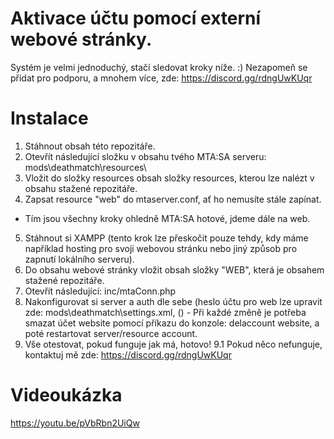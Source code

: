 # Aktivace účtu pomocí externí webové stránky.
Systém je velmi jednoduchý, stačí sledovat kroky níže. :)
Nezapomeň se přidat pro podporu, a mnohem více, zde: https://discord.gg/rdngUwKUqr


# Instalace
1. Stáhnout obsah této repozitáře.
2. Otevřít následující složku v obsahu tvého MTA:SA serveru: mods\deathmatch\resources\
3. Vložit do složky resources obsah složky resources, kterou lze nalézt v obsahu stažené repozitáře.
4. Zapsat resource "web" do mtaserver.conf, ať ho nemusíte stále zapínat.
- Tím jsou všechny kroky ohledně MTA:SA hotové, jdeme dále na web.
5. Stáhnout si XAMPP (tento krok lze přeskočit pouze tehdy, kdy máme například hosting pro svoji webovou stránku nebo jiný způsob pro zapnutí lokálního serveru).
6. Do obsahu webové stránky vložit obsah složky "WEB", která je obsahem stažené repozitáře.
7. Otevřít následující: inc/mtaConn.php
8. Nakonfigurovat si server a auth dle sebe (heslo účtu pro web lze upravit zde: mods\deathmatch\settings.xml, (<setting name="@usercontrolpanel.website_pass" value="HESLO" />) - Při každé změně je potřeba smazat účet website pomocí příkazu do konzole: delaccount website, a poté restartovat server/resource account.
9. Vše otestovat, pokud funguje jak má, hotovo!
9.1 Pokud něco nefunguje, kontaktuj mě zde: https://discord.gg/rdngUwKUqr

# Videoukázka
https://youtu.be/pVbRbn2UiQw
